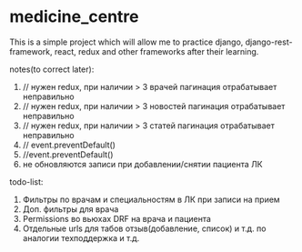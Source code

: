 # medicine_centre
This is a simple project which will allow me to practice django, django-rest-framework, react, redux and other frameworks after their learning.

notes(to correct later):
1) // нужен redux, при наличии > 3 врачей пагинация отрабатывает неправильно
2) // нужен redux, при наличии > 3 новостей пагинация отрабатывает неправильно
3) // нужен redux, при наличии > 3 статей пагинация отрабатывает неправильно 
4) // event.preventDefault()
5) //event.preventDefault()
6) не обновляются записи при добавлении/снятии пациента ЛК

todo-list:
1) Фильтры по врачам и специальностям в ЛК при записи на прием
2) Доп. фильтры для врача
3) Permissions во вьюхах DRF на врача и пациента
4) Отдельные urls для табов отзыв(добавление, список) и т.д. по аналогии техподдержка и т.д.



